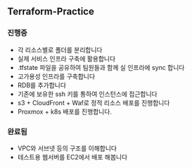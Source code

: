 ## Terraform-Practice

### 진행중

- 각 리소스별로 폴더를 분리합니다
- 실제 서비스 인프라 구축에 활용합니다
- .tfstate 파일을 공유하여 팀원들과 함께 실 인프라에 sync 합니다
- 고가용성 인프라를 구축합니다
- RDB를 추가합니다
- 기존에 보유한 ssh 키를 통하여 인스턴스에 접근합니다
- s3 + CloudFront + Waf로 정적 리소스 배포를 진행합니다
- Proxmox + k8s 배포를 진행합니다.

### 완료됨

- VPC와 서브넷 등의 구조를 이해합니다
- 테스트용 웹서버를 EC2에서 배포 해봅니다
